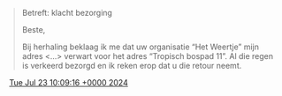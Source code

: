 > Betreft: klacht bezorging   
>   
> Beste,  
>   
> Bij herhaling beklaag ik me dat uw organisatie “Het Weertje” mijn adres &lt;…&gt; verwart voor het adres “Tropisch bospad 11”\. Al die regen is verkeerd bezorgd en ik reken erop dat u die retour neemt\.

<img src="../../media/tweet.ico" width="12" /> [Tue Jul 23 10:09:16 +0000 2024](https://twitter.com/DromerDenker/status/1815690638345769356)